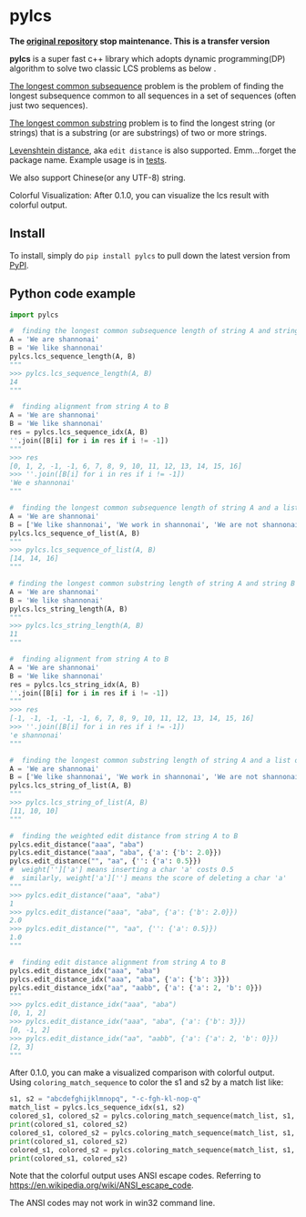 # pylcs

**The [original repository](https://github.com/Meteorix/pylcs) stop maintenance. This is a transfer version**

**pylcs** is a super fast c++ library which adopts dynamic programming(DP) algorithm to solve two classic LCS problems as below .  
  
[The longest common subsequence](https://en.wikipedia.org/wiki/Longest_common_subsequence_problem) problem is the problem of finding the longest subsequence common to all sequences in a set of sequences (often just two sequences).  
  
[The longest common substring](https://en.wikipedia.org/wiki/Longest_common_substring_problem) problem is to find the longest string (or strings) that is a substring (or are substrings) of two or more strings.

[Levenshtein distance](https://en.wikipedia.org/wiki/Levenshtein_distance), aka ``edit distance`` is also supported. Emm...forget the package name. Example usage is in [tests](./tests/test_pylcs.py).

We also support Chinese(or any UTF-8) string.

Colorful Visualization: After 0.1.0, you can visualize the lcs result with colorful output.


Install
-------

To install, simply do ``pip install pylcs`` to pull down the latest version from [PyPI](https://pypi.org/project/pylcs/).


Python code example
-------------------

```python
import pylcs

#  finding the longest common subsequence length of string A and string B
A = 'We are shannonai'
B = 'We like shannonai'
pylcs.lcs_sequence_length(A, B)
"""
>>> pylcs.lcs_sequence_length(A, B)
14
"""

#  finding alignment from string A to B
A = 'We are shannonai'
B = 'We like shannonai'
res = pylcs.lcs_sequence_idx(A, B)
''.join([B[i] for i in res if i != -1])
"""
>>> res
[0, 1, 2, -1, -1, 6, 7, 8, 9, 10, 11, 12, 13, 14, 15, 16]
>>> ''.join([B[i] for i in res if i != -1])
'We e shannonai'
"""

#  finding the longest common subsequence length of string A and a list of string B
A = 'We are shannonai'
B = ['We like shannonai', 'We work in shannonai', 'We are not shannonai']
pylcs.lcs_sequence_of_list(A, B)
"""
>>> pylcs.lcs_sequence_of_list(A, B)
[14, 14, 16]
"""

# finding the longest common substring length of string A and string B
A = 'We are shannonai'
B = 'We like shannonai'
pylcs.lcs_string_length(A, B)
"""
>>> pylcs.lcs_string_length(A, B)
11
"""

#  finding alignment from string A to B
A = 'We are shannonai'
B = 'We like shannonai'
res = pylcs.lcs_string_idx(A, B)
''.join([B[i] for i in res if i != -1])
"""
>>> res
[-1, -1, -1, -1, -1, 6, 7, 8, 9, 10, 11, 12, 13, 14, 15, 16]
>>> ''.join([B[i] for i in res if i != -1])
'e shannonai'
"""

#  finding the longest common substring length of string A and a list of string B
A = 'We are shannonai'
B = ['We like shannonai', 'We work in shannonai', 'We are not shannonai']
pylcs.lcs_string_of_list(A, B)
"""
>>> pylcs.lcs_string_of_list(A, B)
[11, 10, 10]
"""

#  finding the weighted edit distance from string A to B
pylcs.edit_distance("aaa", "aba")
pylcs.edit_distance("aaa", "aba", {'a': {'b': 2.0}})
pylcs.edit_distance("", "aa", {'': {'a': 0.5}})
#  weight['']['a'] means inserting a char 'a' costs 0.5
#  similarly, weight['a'][''] means the score of deleting a char 'a'
"""
>>> pylcs.edit_distance("aaa", "aba")
1
>>> pylcs.edit_distance("aaa", "aba", {'a': {'b': 2.0}})
2.0
>>> pylcs.edit_distance("", "aa", {'': {'a': 0.5}})
1.0
"""

#  finding edit distance alignment from string A to B
pylcs.edit_distance_idx("aaa", "aba")
pylcs.edit_distance_idx("aaa", "aba", {'a': {'b': 3}})
pylcs.edit_distance_idx("aa", "aabb", {'a': {'a': 2, 'b': 0}})
"""
>>> pylcs.edit_distance_idx("aaa", "aba")
[0, 1, 2]
>>> pylcs.edit_distance_idx("aaa", "aba", {'a': {'b': 3}})
[0, -1, 2]
>>> pylcs.edit_distance_idx("aa", "aabb", {'a': {'a': 2, 'b': 0}})
[2, 3]
"""
```

After 0.1.0, you can make a visualized comparison with colorful output. Using `coloring_match_sequence` to color the s1 and s2 by a match list like:
```python
s1, s2 = "abcdefghijklmnopq", "-c-fgh-kl-nop-q"
match_list = pylcs.lcs_sequence_idx(s1, s2)
colored_s1, colored_s2 = pylcs.coloring_match_sequence(match_list, s1, s2, 1, 1, "#FFEEAA", "#FFEEAA", t=1)
print(colored_s1, colored_s2)
colored_s1, colored_s2 = pylcs.coloring_match_sequence(match_list, s1, s2, 1, 1, "#FFEEAA", "#FFEEAA", t=2)
print(colored_s1, colored_s2)
colored_s1, colored_s2 = pylcs.coloring_match_sequence(match_list, s1, s2, 1, 1, "#FFEEAA", "#FFEEAA", t=3)
print(colored_s1, colored_s2)
```
Note that the colorful output uses ANSI escape codes. Referring to https://en.wikipedia.org/wiki/ANSI_escape_code.

The ANSI codes may not work in win32 command line.
